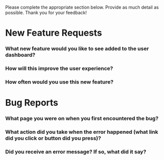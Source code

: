Please complete the appropriate section below.  Provide as much detail as possible.  Thank you for your feedback!

# New Feature Requests

### What new feature would you like to see added to the user dashboard?


### How will this improve the user experience?


### How often would you use this new feature?





# Bug Reports

### What page you were on when you first encountered the bug?


### What action did you take when the error happened (what link did you click or button did you press)?


### Did you receive an error message?  If so, what did it say?  


